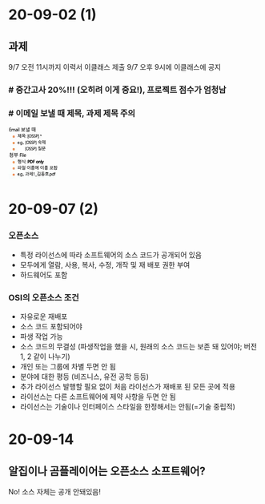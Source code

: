 # 20-09-02 (1)

## **과제**

9/7 오전 11시까지 이력서 이클래스 제출
9/7 오후 9시에 이클래스에 공지

### # 중간고사 20%!!! (오히려 이게 중요!), 프로젝트 점수가 엄청남

### # 이메일 보낼 때 제목, 과제 제목 주의

![](2020-09-02-13-14-49.png)

# 20-09-07 (2)

### 오픈소스

- 특정 라이선스에 따라 소프트웨어의 소스 코드가 공개되어 있음
- 모두에게 열람, 사용, 복사, 수정, 개작 및 재 배포 권한 부여
- 하드웨어도 포함

### OSI의 오픈소스 조건

- 자유로운 재배포
- 소스 코드 포함되어야
- 파생 작업 가능
- 소스 코드의 무결성
  (파생작업을 했을 시, 원래의 소스 코드는 보존 돼 있어야; 버전 1, 2 같이 나누기)
- 개인 또는 그룹에 차별 두면 안 됨
- 분야에 대한 평등 (비즈니스, 유전 공학 등등)
- 추가 라이선스 발행할 필요 없이 처음 라이선스가 재배포 된 모든 곳에 적용
- 라이선스는 다른 소프트웨어에 제약 사항을 두면 안 됨
- 라이선스는 기술이나 인터페이스 스타일을 한정해서는 안됨(=기술 중립적)

# 20-09-14

## 알집이나 곰플레이어는 오픈소스 소프트웨어?

No!
소스 자체는 공개 안돼있음!
